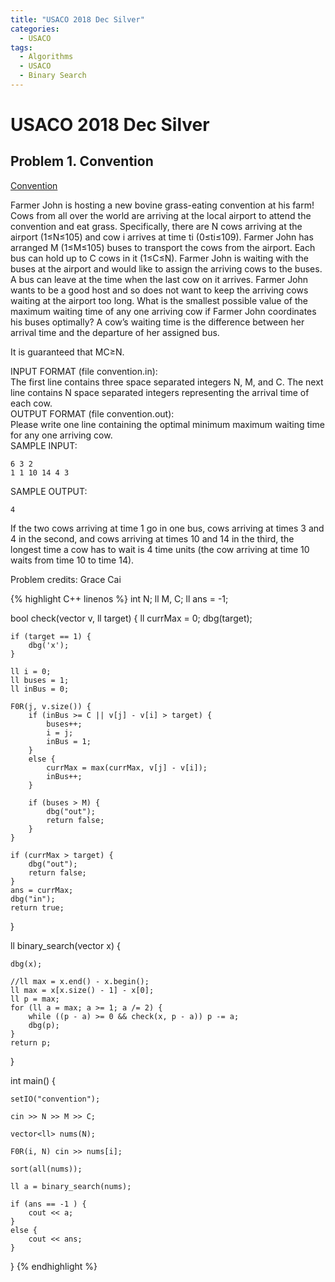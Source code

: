 ```yaml
---
title: "USACO 2018 Dec Silver"
categories:
  - USACO
tags:
  - Algorithms
  - USACO
  - Binary Search
---
```


# USACO 2018 Dec Silver

## Problem 1. Convention

[Convention](http://usaco.org/index.php?page=viewproblem2&cpid=858)  

Farmer John is hosting a new bovine grass-eating convention at his farm!  
Cows from all over the world are arriving at the local airport to attend the convention and eat grass. Specifically, there are N cows arriving at the airport (1≤N≤105) and cow i arrives at time ti (0≤ti≤109). Farmer John has arranged M (1≤M≤105) buses to transport the cows from the airport. Each bus can hold up to C cows in it (1≤C≤N). Farmer John is waiting with the buses at the airport and would like to assign the arriving cows to the buses. A bus can leave at the time when the last cow on it arrives. Farmer John wants to be a good host and so does not want to keep the arriving cows waiting at the airport too long. What is the smallest possible value of the maximum waiting time of any one arriving cow if Farmer John coordinates his buses optimally? A cow’s waiting time is the difference between her arrival time and the departure of her assigned bus.  

It is guaranteed that MC≥N.  

INPUT FORMAT (file convention.in):  
The first line contains three space separated integers N, M, and C. The next line contains N space separated integers representing the arrival time of each cow.  
OUTPUT FORMAT (file convention.out):  
Please write one line containing the optimal minimum maximum waiting time for any one arriving cow.  
SAMPLE INPUT:  
```
6 3 2
1 1 10 14 4 3
```
SAMPLE OUTPUT:
```
4
```
If the two cows arriving at time 1 go in one bus, cows arriving at times 3 and 4 in the second, and cows arriving at times 10 and 14 in the third, the longest time a cow has to wait is 4 time units (the cow arriving at time 10 waits from time 10 to time 14).

Problem credits: Grace Cai

{% highlight C++ linenos %}
int N;
ll M, C;
ll ans = -1;

bool check(vector<ll> v, ll target) {
    ll currMax = 0;
    dbg(target);

    if (target == 1) {
        dbg('x');
    }

    ll i = 0;
    ll buses = 1;
    ll inBus = 0;

    F0R(j, v.size()) {
        if (inBus >= C || v[j] - v[i] > target) {
            buses++;
            i = j;
            inBus = 1;
        }
        else {
            currMax = max(currMax, v[j] - v[i]);
            inBus++;
        }

        if (buses > M) {
            dbg("out");
            return false;
        }
    }

    if (currMax > target) {
        dbg("out");
        return false;
    }
    ans = currMax;
    dbg("in");
    return true;
}

ll binary_search(vector<ll> x) {

    dbg(x);

    //ll max = x.end() - x.begin();
    ll max = x[x.size() - 1] - x[0];
    ll p = max;
    for (ll a = max; a >= 1; a /= 2) {
        while ((p - a) >= 0 && check(x, p - a)) p -= a;
        dbg(p);
    }
    return p;
}

int main() {

    setIO("convention");

    cin >> N >> M >> C;

    vector<ll> nums(N);

    F0R(i, N) cin >> nums[i];

    sort(all(nums));

    ll a = binary_search(nums);

    if (ans == -1 ) {
        cout << a;
    }
    else {
        cout << ans;
    }
}
{% endhighlight %}
